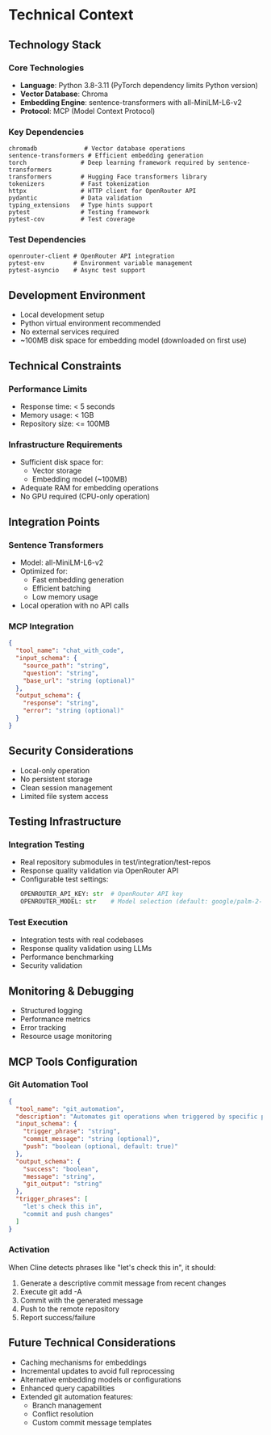 # Technical Context

## Technology Stack

### Core Technologies
- **Language**: Python 3.8-3.11 (PyTorch dependency limits Python version)
- **Vector Database**: Chroma
- **Embedding Engine**: sentence-transformers with all-MiniLM-L6-v2
- **Protocol**: MCP (Model Context Protocol)

### Key Dependencies
```plaintext
chromadb             # Vector database operations
sentence-transformers # Efficient embedding generation
torch               # Deep learning framework required by sentence-transformers
transformers        # Hugging Face transformers library
tokenizers          # Fast tokenization
httpx               # HTTP client for OpenRouter API
pydantic            # Data validation
typing_extensions   # Type hints support
pytest              # Testing framework
pytest-cov          # Test coverage
```

### Test Dependencies
```plaintext
openrouter-client # OpenRouter API integration
pytest-env        # Environment variable management
pytest-asyncio    # Async test support
```

## Development Environment
- Local development setup
- Python virtual environment recommended
- No external services required
- ~100MB disk space for embedding model (downloaded on first use)

## Technical Constraints

### Performance Limits
- Response time: < 5 seconds
- Memory usage: < 1GB
- Repository size: <= 100MB

### Infrastructure Requirements
- Sufficient disk space for:
  - Vector storage
  - Embedding model (~100MB)
- Adequate RAM for embedding operations
- No GPU required (CPU-only operation)

## Integration Points

### Sentence Transformers
- Model: all-MiniLM-L6-v2
- Optimized for:
  - Fast embedding generation
  - Efficient batching
  - Low memory usage
- Local operation with no API calls

### MCP Integration
```json
{
  "tool_name": "chat_with_code",
  "input_schema": {
    "source_path": "string",
    "question": "string",
    "base_url": "string (optional)"
  },
  "output_schema": {
    "response": "string",
    "error": "string (optional)"
  }
}
```

## Security Considerations
- Local-only operation
- No persistent storage
- Clean session management
- Limited file system access

## Testing Infrastructure

### Integration Testing
- Real repository submodules in test/integration/test-repos
- Response quality validation via OpenRouter API
- Configurable test settings:
  ```python
  OPENROUTER_API_KEY: str  # OpenRouter API key
  OPENROUTER_MODEL: str    # Model selection (default: google/palm-2-chat-bison)
  ```

### Test Execution
- Integration tests with real codebases
- Response quality validation using LLMs
- Performance benchmarking
- Security validation

## Monitoring & Debugging
- Structured logging
- Performance metrics
- Error tracking
- Resource usage monitoring

## MCP Tools Configuration

### Git Automation Tool
```json
{
  "tool_name": "git_automation",
  "description": "Automates git operations when triggered by specific phrases",
  "input_schema": {
    "trigger_phrase": "string",
    "commit_message": "string (optional)",
    "push": "boolean (optional, default: true)"
  },
  "output_schema": {
    "success": "boolean",
    "message": "string",
    "git_output": "string"
  },
  "trigger_phrases": [
    "let's check this in",
    "commit and push changes"
  ]
}
```

### Activation
When Cline detects phrases like "let's check this in", it should:
1. Generate a descriptive commit message from recent changes
2. Execute git add -A
3. Commit with the generated message
4. Push to the remote repository
5. Report success/failure

## Future Technical Considerations
- Caching mechanisms for embeddings
- Incremental updates to avoid full reprocessing
- Alternative embedding models or configurations
- Enhanced query capabilities
- Extended git automation features:
  - Branch management
  - Conflict resolution
  - Custom commit message templates
